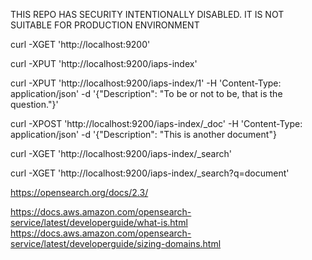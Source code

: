 THIS REPO HAS SECURITY INTENTIONALLY DISABLED.
IT IS NOT SUITABLE FOR PRODUCTION ENVIRONMENT

curl -XGET 'http://localhost:9200'

curl -XPUT 'http://localhost:9200/iaps-index'

curl -XPUT 'http://localhost:9200/iaps-index/1' -H 'Content-Type: application/json' -d '{"Description": "To be or not to be, that is the question."}'

curl -XPOST 'http://localhost:9200/iaps-index/_doc' -H 'Content-Type: application/json' -d '{"Description": "This is another document"}

curl -XGET 'http://localhost:9200/iaps-index/_search'

curl -XGET 'http://localhost:9200/iaps-index/_search?q=document'

https://opensearch.org/docs/2.3/

https://docs.aws.amazon.com/opensearch-service/latest/developerguide/what-is.html
https://docs.aws.amazon.com/opensearch-service/latest/developerguide/sizing-domains.html
